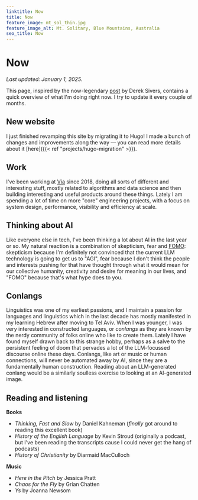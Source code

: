 ```yaml
---
linktitle: Now
title: Now
feature_image: mt_sol_thin.jpg
feature_image_alt: Mt. Solitary, Blue Mountains, Australia
seo_title: Now
---
```


# Now

*Last updated: January 1, 2025.*

This page, inspired by the now-legendary [post](https://sive.rs/nowff) by Derek Sivers, contains a quick overview of what I'm doing right now. I try to update it every couple of months. 

## New website

I just finished revamping this site by migrating it to Hugo! I made a bunch of changes and improvements along the way &mdash; you can read more details about it [here]({{< ref "projects/hugo-migration" >}}). 

## Work

I've been working at [Via](http://ridewithvia.com) since 2018, doing all sorts of different and interesting stuff, mostly related to algorithms and data science and then building interesting and useful products around these things. Lately I am spending a lot of time on more "core" engineering projects, with a focus on system design, performance, visibility and efficiency at scale. 

## Thinking about AI

Like everyone else in tech, I've been thinking a lot about AI in the last year or so. My natural reaction is a combination of skepticism, fear and [FOMO](https://en.wikipedia.org/wiki/Fear_of_missing_out): skepticism because I'm definitely not convinced that the current LLM technology is going to get us to "AGI", fear because I don't think the people and interests pushing for that have thought through what it would mean for our collective humanity, creativity and desire for meaning in our lives, and "FOMO" because that's what hype does to you. 

## Conlangs

Linguistics was one of my earliest passions, and I maintain a passion for languages and linguistics which in the last decade has mostly manifested in my learning Hebrew after moving to Tel Aviv. When I was younger, I was very interested in constructed languages, or *conlangs* as they are known by the nerdy community of folks online who like to create them. Lately I have found myself drawn back to this strange hobby, perhaps as a salve to the persistent feeling of doom that pervades a lot of the LLM-focussed discourse online these days. Conlangs, like art or music or human connections, will never be automated away by AI, since they are a fundamentally human construction. Reading about an LLM-generated conlang would be a similarly soulless exercise to looking at an AI-generated image. 

## Reading and listening

**Books**

- *Thinking, Fast and Slow* by Daniel Kahneman (*finally* got around to reading this excellent book)
- *History of the English Language* by Kevin Stroud (originally a podcast, but I've been reading the transcripts cause I could never get the hang of podcasts)
- *History of Christianity* by Diarmaid MacCulloch

**Music**

- *Here in the Pitch* by Jessica Pratt
- *Chaos for the Fly* by Grian Chatten
- *Ys* by Joanna Newsom

